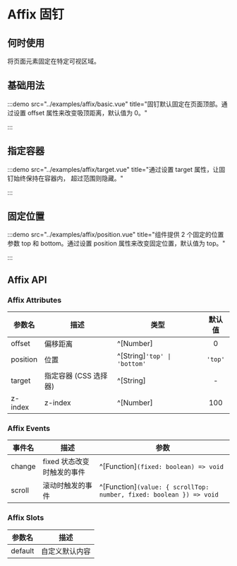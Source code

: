 # Affix 固钉

## 何时使用

将页面元素固定在特定可视区域。

## 基础用法

:::demo src="../examples/affix/basic.vue" title="固钉默认固定在页面顶部。通过设置 offset 属性来改变吸顶距离，默认值为 0。"

:::

## 指定容器

:::demo src="../examples/affix/target.vue" title="通过设置 target 属性，让固钉始终保持在容器内， 超过范围则隐藏。"

:::

## 固定位置

:::demo src="../examples/affix/position.vue" title="组件提供 2 个固定的位置参数 top 和 bottom。通过设置 position 属性来改变固定位置，默认值为 top。"

:::

## Affix API

### Affix Attributes

| 参数名 | 描述 | 类型 | 默认值 |
| ------ | ---- | ---- | :----: |
| offset | 偏移距离 | ^[Number] | 0 |
| position | 位置 | ^[String]`'top' \| 'bottom'` | `'top'` | top |
| target | 指定容器 (CSS 选择器) | ^[String] | - |
| z-index | z-index | ^[Number] | 100 |

### Affix Events

| 事件名 | 描述 | 参数 |
| ------ | ---- | ---- |
| change | fixed 状态改变时触发的事件 | ^[Function]`(fixed: boolean) => void` |
| scroll | 滚动时触发的事件 | ^[Function]`(value: { scrollTop: number, fixed: boolean }) => void` |

### Affix Slots

| 参数名 | 描述 |
| ------ | ---- |
| default | 自定义默认内容 |
